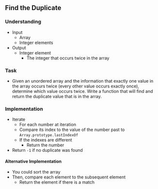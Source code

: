 ## Find the Duplicate

### Understanding
- Input
  + Array
  + Integer elements
- Output
  + Integer element
    * The integer that occurs twice in the array

### Task
- Given an unordered array and the information that exactly one value in the array occurs twice (every other value occurs exactly once), determine which value occurs twice. Write a function that will find and return the duplicate value that is in the array.

### Implementation
- Iterate
  + For each number at iteration
  + Compare its index to the value of the number past to `Array.prototype.lastIndexOf`
  + If the indexes are different
    * Return the number
- Return `-1` if no duplicate was found

#### Alternative Implementation
- You could sort the array
- Then, compare each element to the subsequent element
  + Return the element if there is a match